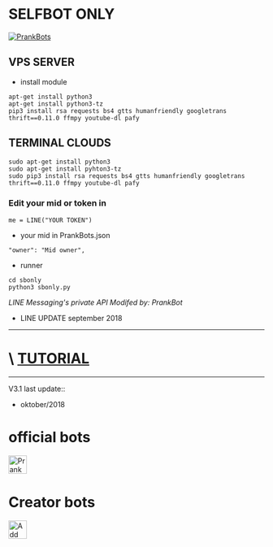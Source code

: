 # SELFBOT ONLY
[![PrankBots](https://img.fireden.net/v/image/1461/72/1461725093324.gif "Prankbots")](https://bit.ly/2xbVxlh)

## VPS SERVER
- install module
```
apt-get install python3
apt-get install python3-tz
pip3 install rsa requests bs4 gtts humanfriendly googletrans thrift==0.11.0 ffmpy youtube-dl pafy 
```
## TERMINAL CLOUDS
```
sudo apt-get install python3
sudo apt-get install pyhton3-tz
sudo pip3 install rsa requests bs4 gtts humanfriendly googletrans thrift==0.11.0 ffmpy youtube-dl pafy 
```
### Edit your mid or token in
```
me = LINE("YOUR TOKEN")
```
- your mid in PrankBots.json
```
"owner": "Mid owner",
```
- runner
```
cd sbonly
python3 sbonly.py
```
*LINE Messaging's private API*
*Modifed by: PrankBot*

- LINE UPDATE
september 2018
_______________________________________________________________________
 # \ [TUTORIAL](https://www.youtube.com/channel/UCycBrqSWEHdk-slnhUmGWiQ) 
_______________________________________________________________________
V3.1 last update::
- oktober/2018
# official bots
<a href="https://line.me/R/ti/p/%40gnh2780p"><img height="36" border="0" alt="PrankBots" src="https://scdn.line-apps.com/n/line_add_friends/btn/en.png"></a>
# Creator bots
<a href="https://line.me/R/ti/p/~adiputra.95"><img height="36" border="0" alt="Add Friend" src="https://scdn.line-apps.com/n/line_add_friends/btn/en.png"></a>
